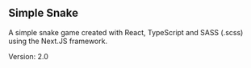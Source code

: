 ## Simple Snake

A simple snake game created with React, TypeScript and SASS (.scss) using the Next.JS framework.

Version: 2.0
